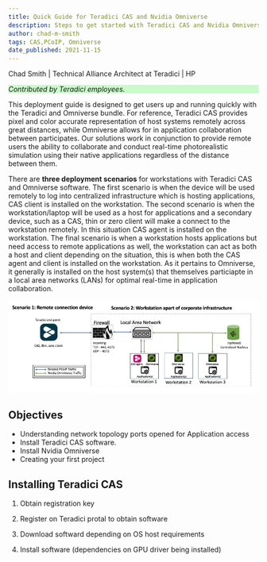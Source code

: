 ```yaml
---
title: Quick Guide for Teradici CAS and Nvidia Omniverse
description: Steps to get started with Teradici CAS and Nvidia Omniverse solution for remote collaboration
author: chad-m-smith
tags: CAS,PCoIP, Omniverse 
date_published: 2021-11-15
---
```


Chad Smith | Technical Alliance Architect at Teradici | HP

<p style="background-color:#CAFACA;"><i>Contributed by Teradici employees.</i></p>

This deployment guide is designed to get users up and running quickly with the Teradici and Omniverse bundle. For reference, Teradici CAS provides pixel and color accurate representation of host systems remotely across great distances, while Omniverse allows for in application collaboration between participates.  Our solutions work in conjunction to provide remote users the ability to collaborate and conduct real-time photorealistic simulation using their native applications regardless of the distance between them. 

There are **three deployment scenarios** for workstations with Teradici CAS and Omniverse software. The first scenario is when the device will be used remotely to log into centralized infrastructure which is hosting applications, CAS client is installed on the workstation. The second scenario is when the workstation/laptop will be used as a host for applications and a secondary device, such as a CAS, thin or zero client will make a connect to the workstation remotely. In this situation CAS agent is installed on the workstation. The final scenario is when a workstation hosts applications but need access to remote applications as well, the workstation can act as both a host and client depending on the situation, this is when both the CAS agent and client is installed on the workstation. As it pertains to Omniverse, it generally is installed on the host system(s) that themselves particiapte in a local area networks (LANs) for optimal real-time in application collaboration. 

![image](https://github.com/ChadSmithTeradici/Teradici_CAS_Omniverse_deployment_guide/blob/main/images/QS-CASandOmniverseDiagram.jpg)

## Objectives

+ Understanding network topology ports opened for Application access
+ Install Teradici CAS software.
+ Install Nvidia Omniverse
+ Creating your first project



## Installing Teradici CAS

1. Obtain registration key

1. Register on Teradici protal to obtain software

1. Download softward depending on OS host requirements

1. Install software (dependencies on GPU driver being installed)
